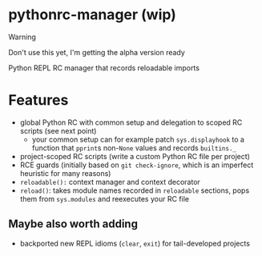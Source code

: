 # pythonrc-manager (wip)

> [!warning]
> Don't use this yet, I'm getting the alpha version ready

Python REPL RC manager that records reloadable imports

# Features
* global Python RC with common setup and delegation to scoped RC scripts (see next point)
  * your common setup can for example patch `sys.displayhook` to a function that `pprint`s non-`None` values and records `builtins._`
* project-scoped RC scripts (write a custom Python RC file per project)
* RCE guards (initially based on `git check-ignore`, which is an imperfect heuristic for many reasons)
* `reloadable():` context manager and context decorator
* `reload()`: takes module names recorded in `reloadable` sections, pops them from `sys.modules` and reexecutes your RC file

## Maybe also worth adding
* backported new REPL idioms (`clear`, `exit`) for tail-developed projects
